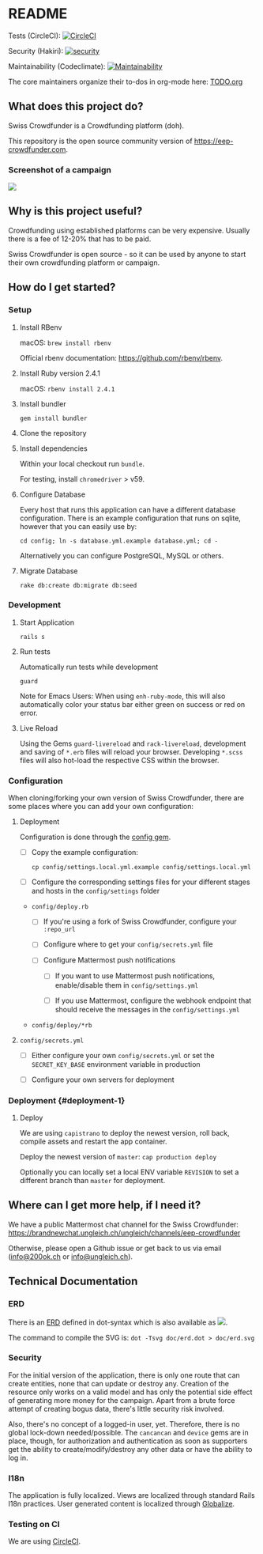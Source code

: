 README
======

Tests (CircleCI): [![CircleCI](https://circleci.com/gh/realChainLife/eep-crowdfunder.svg?style=svg)](https://circleci.com/gh/realChainLife/eep-crowdfunder)

Security (Hakiri): [![security](https://hakiri.io/github/realChainLife/eep-crowdfunder/master.svg)](https://hakiri.io/github/realChainLife/eep-crowdfunder/master)

Maintainability (Codeclimate): [![Maintainability](https://api.codeclimate.com/v1/badges/c0aa14e9f972e1394f4a/maintainability)](https://codeclimate.com/github/realChainLife/eep-crowdfunder/maintainability)

The core maintainers organize their to-dos in org-mode here:
[TODO.org](TODO.org)

What does this project do?
--------------------------

Swiss Crowdfunder is a Crowdfunding platform (doh).

This repository is the open source community version of
<https://eep-crowdfunder.com>.

### Screenshot of a campaign

![](doc/screenshot.png)

Why is this project useful?
---------------------------

Crowdfunding using established platforms can be very expensive. Usually
there is a fee of 12-20% that has to be paid.

Swiss Crowdfunder is open source - so it can be used by anyone to start
their own crowdfunding platform or campaign.

How do I get started?
---------------------

### Setup

1.  Install RBenv

    macOS: `brew install rbenv`

    Official rbenv documentation: <https://github.com/rbenv/rbenv>.

2.  Install Ruby version 2.4.1

    macOS: `rbenv install 2.4.1`

3.  Install bundler

    `gem install bundler`

4.  Clone the repository

5.  Install dependencies

    Within your local checkout run `bundle`.

    For testing, install `chromedriver` &gt; v59.

6.  Configure Database

    Every host that runs this application can have a different database
    configuration. There is an example configuration that runs on
    sqlite, however that you can easily use by:

    `cd config; ln -s database.yml.example database.yml; cd -`

    Alternatively you can configure PostgreSQL, MySQL or others.

7.  Migrate Database

    `rake db:create db:migrate db:seed`

### Development

1.  Start Application

    `rails s`

2.  Run tests

    Automatically run tests while development

    `guard`

    Note for Emacs Users: When using `enh-ruby-mode`, this will also
    automatically color your status bar either green on success or red
    on error.

3.  Live Reload

    Using the Gems `guard-livereload` and `rack-livereload`, development
    and saving of `*.erb` files will reload your browser. Developing
    `*.scss` files will also hot-load the respective CSS within the
    browser.

### Configuration

When cloning/forking your own version of Swiss Crowdfunder, there are
some places where you can add your own configuration:

1.  Deployment

    Configuration is done through the [config
    gem](https://github.com/railsconfig/config).

    -   [ ] Copy the example configuration:

        `cp config/settings.local.yml.example config/settings.local.yml`

    -   [ ] Configure the corresponding settings files for your
        different stages and hosts in the `config/settings` folder

    -   `config/deploy.rb`

        -   [ ] If you're using a fork of Swiss Crowdfunder, configure
            your `:repo_url`

        -   [ ] Configure where to get your `config/secrets.yml` file

        -   [ ] Configure Mattermost push notifications

            -   [ ] If you want to use Mattermost push notifications,
                enable/disable them in `config/settings.yml`

            -   [ ] If you use Mattermost, configure the webhook
                endpoint that should receive the messages in the
                `config/settings.yml`

    -   `config/deploy/*rb`

2.  `config/secrets.yml`

    -   [ ] Either configure your own `config/secrets.yml` or set the
        `SECRET_KEY_BASE` environment variable in production

    -   [ ] Configure your own servers for deployment

### Deployment {#deployment-1}

1.  Deploy

    We are using `capistrano` to deploy the newest version, roll back,
    compile assets and restart the app container.

    Deploy the newest version of `master`: `cap production deploy`

    Optionally you can locally set a local ENV variable `REVISION` to
    set a different branch than `master` for deployment.

Where can I get more help, if I need it?
----------------------------------------

We have a public Mattermost chat channel for the Swiss Crowdfunder:
<https://brandnewchat.ungleich.ch/ungleich/channels/eep-crowdfunder>

Otherwise, please open a Github issue or get back to us via email
(info@200ok.ch or info@ungleich.ch).

Technical Documentation
-----------------------

### ERD

There is an [ERD](doc/erd.dot) defined in dot-syntax which is also
available as ![](doc/erd.svg).

The command to compile the SVG is: `dot -Tsvg doc/erd.dot > doc/erd.svg`

### Security

For the initial version of the application, there is only one route that
can create entities, none that can update or destroy any. Creation of
the resource only works on a valid model and has only the potential side
effect of generating more money for the campaign. Apart from a brute
force attempt of creating bogus data, there's little security risk
involved.

Also, there's no concept of a logged-in user, yet. Therefore, there is
no global lock-down needed/possible. The `cancancan` and `device` gems
are in place, though, for authorization and authentication as soon as
supporters get the ability to create/modify/destroy any other data or
have the ability to log in.

### I18n

The application is fully localized. Views are localized through
standard Rails I18n practices. User generated content is localized
through [Globalize](https://github.com/globalize/globalize).

### Testing on CI

We are using
[CircleCI](https://circleci.com/gh/realChainLife/eep-crowdfunder).
